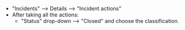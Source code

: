 * "Incidents" --> Details --> "Incident actions"
* After taking all the actions:
    * "Status" drop-down --> "Closed" and choose the classification.
